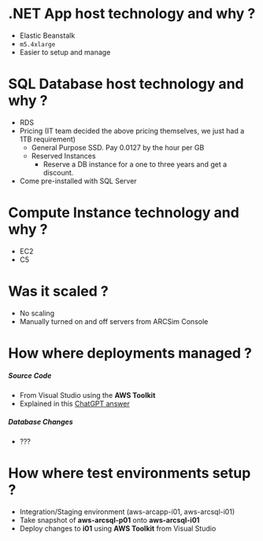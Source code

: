# .NET App host technology and why ?
- Elastic Beanstalk
- `m5.4xlarge`
- Easier to setup and manage

# SQL Database host technology and why ?
- RDS
- Pricing (IT team decided the above pricing themselves, we just had a 1TB requirement)
	- General Purpose SSD. Pay 0.0127 by the hour per GB
	- Reserved Instances
		- Reserve a DB instance for a one to three years and get a discount.
- Come pre-installed with SQL Server

# Compute Instance technology and why ?
- EC2
- C5

# Was it scaled ?
- No scaling
- Manually turned on and off servers from ARCSim Console

# How where deployments managed ?
##### Source Code
- From Visual Studio using the **AWS Toolkit**
- Explained in this [ChatGPT answer](https://chatgpt.com/c/f71c87cd-75ee-4eeb-abc2-8486f40acee8)
##### Database Changes
- ???

# How where test environments setup ?
- Integration/Staging environment (aws-arcapp-i01, aws-arcsql-i01)
- Take snapshot of **aws-arcsql-p01** onto **aws-arcsql-i01**
- Deploy changes to **i01** using **AWS Toolkit** from Visual Studio